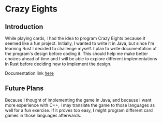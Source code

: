 # Crazy Eights

## Introduction

While playing cards, I had the idea to program Crazy Eights because it seemed like a fun project. Initially, I wanted to write it in Java, but since I'm learning Rust I decided to challenge myself.
I plan to write documentation of the program's design before coding it. This should help me make better choices ahead of time and I will be able to explore different implementations in Rust before deciding how to implement the design.

Documentation link [here](./docs/Design_Document.md "Design Document")

## Future Plans

Because I thought of implementing the game in Java, and because I want more experience with C++, I may translate the game to those languages as well for a fun exercise. If it proves too easy, I might program different card games in those languages afterwards.
